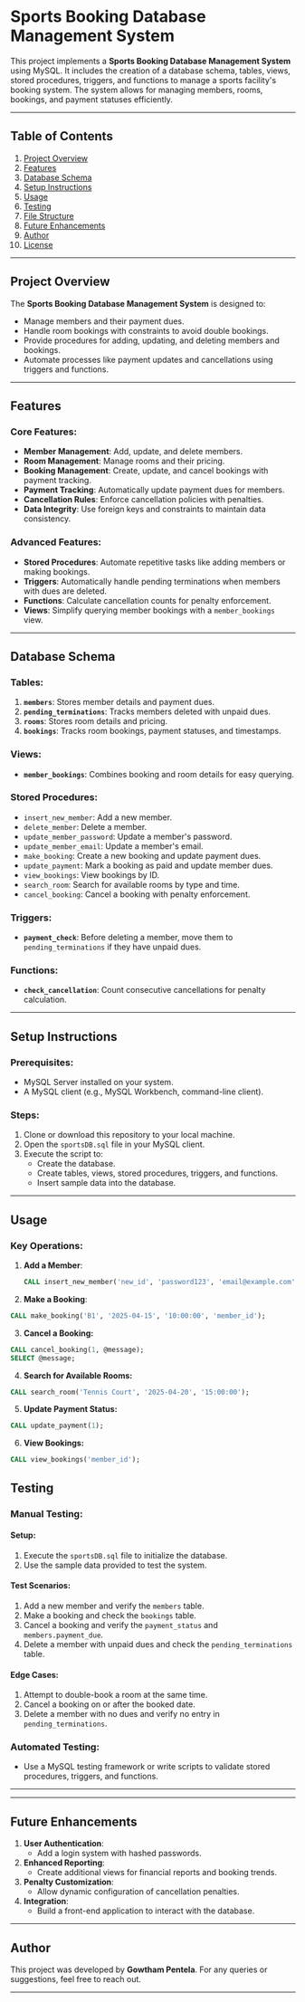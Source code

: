 # Sports Booking Database Management System

This project implements a **Sports Booking Database Management System** using MySQL. It includes the creation of a database schema, tables, views, stored procedures, triggers, and functions to manage a sports facility's booking system. The system allows for managing members, rooms, bookings, and payment statuses efficiently.

---

## Table of Contents
1. [Project Overview](#project-overview)
2. [Features](#features)
3. [Database Schema](#database-schema)
4. [Setup Instructions](#setup-instructions)
5. [Usage](#usage)
6. [Testing](#testing)
7. [File Structure](#file-structure)
8. [Future Enhancements](#future-enhancements)
9. [Author](#author)
10. [License](#license)

---

## Project Overview

The **Sports Booking Database Management System** is designed to:
- Manage members and their payment dues.
- Handle room bookings with constraints to avoid double bookings.
- Provide procedures for adding, updating, and deleting members and bookings.
- Automate processes like payment updates and cancellations using triggers and functions.

---

## Features

### Core Features:
- **Member Management**: Add, update, and delete members.
- **Room Management**: Manage rooms and their pricing.
- **Booking Management**: Create, update, and cancel bookings with payment tracking.
- **Payment Tracking**: Automatically update payment dues for members.
- **Cancellation Rules**: Enforce cancellation policies with penalties.
- **Data Integrity**: Use foreign keys and constraints to maintain data consistency.

### Advanced Features:
- **Stored Procedures**: Automate repetitive tasks like adding members or making bookings.
- **Triggers**: Automatically handle pending terminations when members with dues are deleted.
- **Functions**: Calculate cancellation counts for penalty enforcement.
- **Views**: Simplify querying member bookings with a `member_bookings` view.

---

## Database Schema

### Tables:
1. **`members`**: Stores member details and payment dues.
2. **`pending_terminations`**: Tracks members deleted with unpaid dues.
3. **`rooms`**: Stores room details and pricing.
4. **`bookings`**: Tracks room bookings, payment statuses, and timestamps.

### Views:
- **`member_bookings`**: Combines booking and room details for easy querying.

### Stored Procedures:
- `insert_new_member`: Add a new member.
- `delete_member`: Delete a member.
- `update_member_password`: Update a member's password.
- `update_member_email`: Update a member's email.
- `make_booking`: Create a new booking and update payment dues.
- `update_payment`: Mark a booking as paid and update member dues.
- `view_bookings`: View bookings by ID.
- `search_room`: Search for available rooms by type and time.
- `cancel_booking`: Cancel a booking with penalty enforcement.

### Triggers:
- **`payment_check`**: Before deleting a member, move them to `pending_terminations` if they have unpaid dues.

### Functions:
- **`check_cancellation`**: Count consecutive cancellations for penalty calculation.

---

## Setup Instructions

### Prerequisites:
- MySQL Server installed on your system.
- A MySQL client (e.g., MySQL Workbench, command-line client).

### Steps:
1. Clone or download this repository to your local machine.
2. Open the `sportsDB.sql` file in your MySQL client.
3. Execute the script to:
   - Create the database.
   - Create tables, views, stored procedures, triggers, and functions.
   - Insert sample data into the database.

---

## Usage

### Key Operations:
1. **Add a Member**:
   ```sql
   CALL insert_new_member('new_id', 'password123', 'email@example.com');
   ```
2. **Make a Booking**:
```sql
CALL make_booking('B1', '2025-04-15', '10:00:00', 'member_id');
```
3. **Cancel a Booking:**
```sql
CALL cancel_booking(1, @message);
SELECT @message;
```
4. **Search for Available Rooms:**
```sql
CALL search_room('Tennis Court', '2025-04-20', '15:00:00');
```
5. **Update Payment Status:**
```sql
CALL update_payment(1);
```
6. **View Bookings:**
```sql
CALL view_bookings('member_id');
```
## Testing

### Manual Testing:

#### Setup:
1. Execute the `sportsDB.sql` file to initialize the database.
2. Use the sample data provided to test the system.

#### Test Scenarios:
1. Add a new member and verify the `members` table.
2. Make a booking and check the `bookings` table.
3. Cancel a booking and verify the `payment_status` and `members.payment_due`.
4. Delete a member with unpaid dues and check the `pending_terminations` table.

#### Edge Cases:
1. Attempt to double-book a room at the same time.
2. Cancel a booking on or after the booked date.
3. Delete a member with no dues and verify no entry in `pending_terminations`.

### Automated Testing:
- Use a MySQL testing framework or write scripts to validate stored procedures, triggers, and functions.

---


---

## Future Enhancements

1. **User Authentication**:
   - Add a login system with hashed passwords.
2. **Enhanced Reporting**:
   - Create additional views for financial reports and booking trends.
3. **Penalty Customization**:
   - Allow dynamic configuration of cancellation penalties.
4. **Integration**:
   - Build a front-end application to interact with the database.

---

## Author

This project was developed by **Gowtham Pentela**. For any queries or suggestions, feel free to reach out.

---
